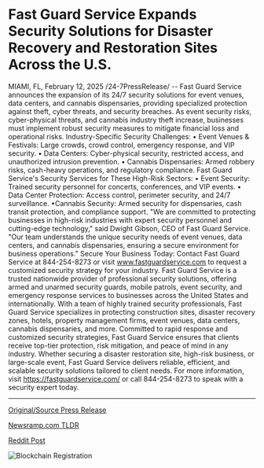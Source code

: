# Fast Guard Service Expands Security Solutions for Disaster Recovery and Restoration Sites Across the U.S.

MIAMI, FL, February 12, 2025 /24-7PressRelease/ -- Fast Guard Service announces the expansion of its 24/7 security solutions for event venues, data centers, and cannabis dispensaries, providing specialized protection against theft, cyber threats, and security breaches.  As event security risks, cyber-physical threats, and cannabis industry theft increase, businesses must implement robust security measures to mitigate financial loss and operational risks.  Industry-Specific Security Challenges: • Event Venues & Festivals: Large crowds, crowd control, emergency response, and VIP security. • Data Centers: Cyber-physical security, restricted access, and unauthorized intrusion prevention. • Cannabis Dispensaries: Armed robbery risks, cash-heavy operations, and regulatory compliance.  Fast Guard Service's Security Services for These High-Risk Sectors: • Event Security: Trained security personnel for concerts, conferences, and VIP events. • Data Center Protection: Access control, perimeter security, and 24/7 surveillance. •Cannabis Security: Armed security for dispensaries, cash transit protection, and compliance support.  "We are committed to protecting businesses in high-risk industries with expert security personnel and cutting-edge technology," said Dwight Gibson, CEO of Fast Guard Service. "Our team understands the unique security needs of event venues, data centers, and cannabis dispensaries, ensuring a secure environment for business operations."  Secure Your Business Today: Contact Fast Guard Service at 844-254-8273 or visit www.fastguardservice.com to request a customized security strategy for your industry.  Fast Guard Service is a trusted nationwide provider of professional security solutions, offering armed and unarmed security guards, mobile patrols, event security, and emergency response services to businesses across the United States and internationally. With a team of highly trained security professionals, Fast Guard Service specializes in protecting construction sites, disaster recovery zones, hotels, property management firms, event venues, data centers, cannabis dispensaries, and more.  Committed to rapid response and customized security strategies, Fast Guard Service ensures that clients receive top-tier protection, risk mitigation, and peace of mind in any industry. Whether securing a disaster restoration site, high-risk business, or large-scale event, Fast Guard Service delivers reliable, efficient, and scalable security solutions tailored to client needs.  For more information, visit https://fastguardservice.com/ or call 844-254-8273 to speak with a security expert today. 

---

[Original/Source Press Release](https://www.24-7pressrelease.com/press-release/519637/fast-guard-service-expands-security-solutions-for-disaster-recovery-and-restoration-sites-across-the-us)
                    

[Newsramp.com TLDR](https://newsramp.com/curated-news/fast-guard-service-enhances-security-solutions-for-event-venues-data-centers-and-cannabis-dispensaries/a67df57ec48f5473f84eda3957860ab8) 

 



[Reddit Post](https://www.reddit.com/r/CannabisNewsInfo/comments/1inm89i/fast_guard_service_enhances_security_solutions/) 



![Blockchain Registration](https://cdn.newsramp.app/24-7PressRelease/qrcode/252/12/bakehln1.webp)